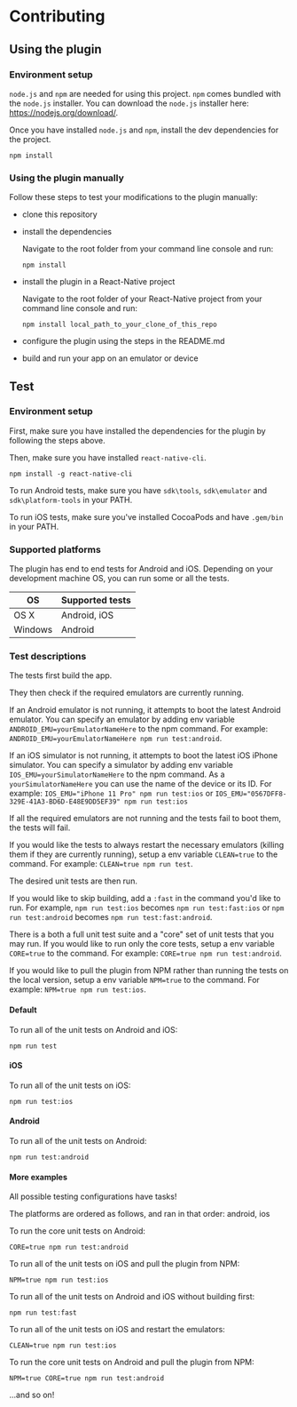 # Contributing

## Using the plugin

### Environment setup

`node.js` and `npm` are needed for using this project. `npm` comes bundled with the `node.js` installer. You can download the `node.js` installer here: https://nodejs.org/download/.

Once you have installed `node.js` and `npm`, install the dev dependencies for the project.

```
npm install
```

### Using the plugin manually

Follow these steps to test your modifications to the plugin manually:
- clone this repository
- install the dependencies

	Navigate to the root folder from your command line console and run:
	```
	npm install
	```
- install the plugin in a React-Native project

	Navigate to the root folder of your React-Native project from your command line console and run:
	```
	npm install local_path_to_your_clone_of_this_repo
	```
- configure the plugin using the steps in the README.md
- build and run your app on an emulator or device

## Test

### Environment setup

First, make sure you have installed the dependencies for the plugin by following the steps above.

Then, make sure you have installed `react-native-cli`.

```
npm install -g react-native-cli
```

To run Android tests, make sure you have `sdk\tools`, `sdk\emulator` and  `sdk\platform-tools` in your PATH.

To run iOS tests, make sure you've installed CocoaPods and have `.gem/bin` in your PATH.

### Supported platforms

The plugin has end to end tests for Android and iOS. Depending on your development machine OS, you can run some or all the tests.

OS            | Supported tests
------------- | -------------
OS X          | Android, iOS
Windows       | Android

### Test descriptions

The tests first build the app.

They then check if the required emulators are currently running.

If an Android emulator is not running, it attempts to boot the latest Android emulator. You can specify an emulator by adding env variable `ANDROID_EMU=yourEmulatorNameHere` to the npm command. For example: `ANDROID_EMU=yourEmulatorNameHere npm run test:android`.

If an iOS simulator is not running, it attempts to boot the latest iOS iPhone simulator. You can specify a simulator by adding env variable `IOS_EMU=yourSimulatorNameHere` to the npm command. As a `yourSimulatorNameHere` you can use the name of the device or its ID. For example: `IOS_EMU="iPhone 11 Pro" npm run test:ios` or `IOS_EMU="0567DFF8-329E-41A3-BD6D-E48E9DD5EF39" npm run test:ios`  

If all the required emulators are not running and the tests fail to boot them, the tests will fail.

If you would like the tests to always restart the necessary emulators (killing them if they are currently running), setup a env variable `CLEAN=true` to the command. For example: `CLEAN=true npm run test`.

The desired unit tests are then run.

If you would like to skip building, add a `:fast` in the command you'd like to run. For example, `npm run test:ios` becomes `npm run test:fast:ios` or `npm run test:android` becomes `npm run test:fast:android`.

There is a both a full unit test suite and a "core" set of unit tests that you may run. If you would like to run only the core tests, setup a env variable `CORE=true` to the command. For example: `CORE=true npm run test:android`.

If you would like to pull the plugin from NPM rather than running the tests on the local version, setup a env variable `NPM=true` to the command. For example: `NPM=true npm run test:ios`.

#### Default

To run all of the unit tests on Android and iOS:
```
npm run test
```

#### iOS

To run all of the unit tests on iOS:
```
npm run test:ios
```

#### Android

To run all of the unit tests on Android:
```
npm run test:android
```

#### More examples

All possible testing configurations have tasks!

The platforms are ordered as follows, and ran in that order:
android, ios

To run the core unit tests on Android:
```
CORE=true npm run test:android
```

To run all of the unit tests on iOS and pull the plugin from NPM:
```
NPM=true npm run test:ios
```

To run all of the unit tests on Android and iOS without building first:
```
npm run test:fast
```

To run all of the unit tests on iOS and restart the emulators:
```
CLEAN=true npm run test:ios
```

To run the core unit tests on Android and pull the plugin from NPM:
```
NPM=true CORE=true npm run test:android
```

...and so on!
